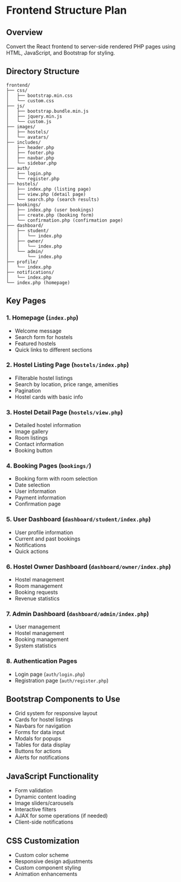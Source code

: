 # Frontend Structure Plan

## Overview
Convert the React frontend to server-side rendered PHP pages using HTML, JavaScript, and Bootstrap for styling.

## Directory Structure
```
frontend/
├── css/
│   ├── bootstrap.min.css
│   └── custom.css
├── js/
│   ├── bootstrap.bundle.min.js
│   ├── jquery.min.js
│   └── custom.js
├── images/
│   ├── hostels/
│   └── avatars/
├── includes/
│   ├── header.php
│   ├── footer.php
│   ├── navbar.php
│   └── sidebar.php
├── auth/
│   ├── login.php
│   └── register.php
├── hostels/
│   ├── index.php (listing page)
│   ├── view.php (detail page)
│   └── search.php (search results)
├── bookings/
│   ├── index.php (user bookings)
│   ├── create.php (booking form)
│   └── confirmation.php (confirmation page)
├── dashboard/
│   ├── student/
│   │   └── index.php
│   ├── owner/
│   │   └── index.php
│   └── admin/
│       └── index.php
├── profile/
│   └── index.php
├── notifications/
│   └── index.php
└── index.php (homepage)
```

## Key Pages

### 1. Homepage (`index.php`)
- Welcome message
- Search form for hostels
- Featured hostels
- Quick links to different sections

### 2. Hostel Listing Page (`hostels/index.php`)
- Filterable hostel listings
- Search by location, price range, amenities
- Pagination
- Hostel cards with basic info

### 3. Hostel Detail Page (`hostels/view.php`)
- Detailed hostel information
- Image gallery
- Room listings
- Contact information
- Booking button

### 4. Booking Pages (`bookings/`)
- Booking form with room selection
- Date selection
- User information
- Payment information
- Confirmation page

### 5. User Dashboard (`dashboard/student/index.php`)
- User profile information
- Current and past bookings
- Notifications
- Quick actions

### 6. Hostel Owner Dashboard (`dashboard/owner/index.php`)
- Hostel management
- Room management
- Booking requests
- Revenue statistics

### 7. Admin Dashboard (`dashboard/admin/index.php`)
- User management
- Hostel management
- Booking management
- System statistics

### 8. Authentication Pages
- Login page (`auth/login.php`)
- Registration page (`auth/register.php`)

## Bootstrap Components to Use
- Grid system for responsive layout
- Cards for hostel listings
- Navbars for navigation
- Forms for data input
- Modals for popups
- Tables for data display
- Buttons for actions
- Alerts for notifications

## JavaScript Functionality
- Form validation
- Dynamic content loading
- Image sliders/carousels
- Interactive filters
- AJAX for some operations (if needed)
- Client-side notifications

## CSS Customization
- Custom color scheme
- Responsive design adjustments
- Custom component styling
- Animation enhancements